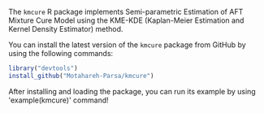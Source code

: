 The `kmcure` R package implements Semi-parametric Estimation of AFT Mixture Cure Model using the KME-KDE (Kaplan-Meier Estimation and Kernel Density Estimator) method.

You can install the latest version of the `kmcure` package from GitHub by using the following commands:
```R
library("devtools")
install_github("Motahareh-Parsa/kmcure")
```

After installing and loading the package, you can run its example by using 'example(kmcure)' command!

